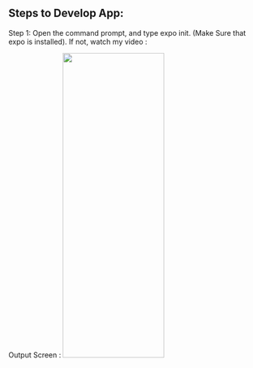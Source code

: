 ## Steps to Develop App:

Step 1: Open the command prompt, and type expo init. (Make Sure that expo is installed).
If not, watch my video : 



Output Screen :
<img src ="https://user-images.githubusercontent.com/59869563/89536214-30088900-d815-11ea-8891-29933be8bfc7.png" width ='200px' height='600px'>

